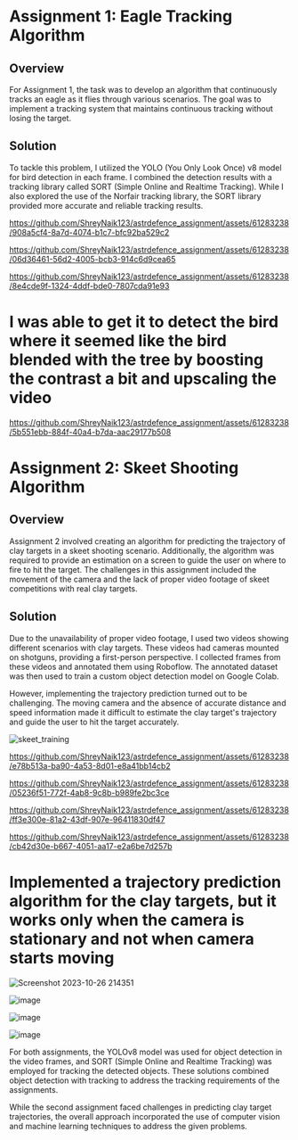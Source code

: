 # Assignment 1: Eagle Tracking Algorithm

## Overview
For Assignment 1, the task was to develop an algorithm that continuously tracks an eagle as it flies through various scenarios. The goal was to implement a tracking system that maintains continuous tracking without losing the target.

## Solution
To tackle this problem, I utilized the YOLO (You Only Look Once) v8 model for bird detection in each frame. I combined the detection results with a tracking library called SORT (Simple Online and Realtime Tracking). While I also explored the use of the Norfair tracking library, the SORT library provided more accurate and reliable tracking results.

https://github.com/ShreyNaik123/astrdefence_assignment/assets/61283238/908a5cf4-8a7d-4074-b1c7-bfc92ba529c2

https://github.com/ShreyNaik123/astrdefence_assignment/assets/61283238/06d36461-56d2-4005-bcb3-914c6d9cea65


https://github.com/ShreyNaik123/astrdefence_assignment/assets/61283238/8e4cde9f-1324-4ddf-bde0-7807cda91e93

# I was able to get it to detect the bird where it seemed like the bird blended with the tree by boosting the contrast a bit and upscaling the video

https://github.com/ShreyNaik123/astrdefence_assignment/assets/61283238/5b551ebb-884f-40a4-b7da-aac29177b508






# Assignment 2: Skeet Shooting Algorithm

## Overview
Assignment 2 involved creating an algorithm for predicting the trajectory of clay targets in a skeet shooting scenario. Additionally, the algorithm was required to provide an estimation on a screen to guide the user on where to fire to hit the target. The challenges in this assignment included the movement of the camera and the lack of proper video footage of skeet competitions with real clay targets.

## Solution
Due to the unavailability of proper video footage, I used two videos showing different scenarios with clay targets. These videos had cameras mounted on shotguns, providing a first-person perspective. I collected frames from these videos and annotated them using Roboflow. The annotated dataset was then used to train a custom object detection model on Google Colab.

However, implementing the trajectory prediction turned out to be challenging. The moving camera and the absence of accurate distance and speed information made it difficult to estimate the clay target's trajectory and guide the user to hit the target accurately.

![skeet_training](https://github.com/ShreyNaik123/astrdefence_assignment/assets/61283238/281c9ed9-6f99-4af8-bc51-432441ad05e6)



https://github.com/ShreyNaik123/astrdefence_assignment/assets/61283238/e78b513a-ba90-4a53-8d01-e8a41bb14cb2


https://github.com/ShreyNaik123/astrdefence_assignment/assets/61283238/05236f51-772f-4ab8-9c8b-b989fe2bc3ce




https://github.com/ShreyNaik123/astrdefence_assignment/assets/61283238/ff3e300e-81a2-43df-907e-96411830df47



https://github.com/ShreyNaik123/astrdefence_assignment/assets/61283238/cb42d30e-b667-4051-aa17-e2a6be7d257b

# Implemented a trajectory prediction algorithm for the clay targets, but it works only when the camera is stationary and not when camera starts moving

![Screenshot 2023-10-26 214351](https://github.com/ShreyNaik123/astrdefence_assignment/assets/61283238/44e09d3f-5e81-4c71-b416-1f482636b3bb)

![image](https://github.com/ShreyNaik123/astrdefence_assignment/assets/61283238/1e9438ad-abcd-4352-9eb2-55cbd6851bad)


![image](https://github.com/ShreyNaik123/astrdefence_assignment/assets/61283238/8d540675-1cd1-47d3-b26f-cff195d25504)

![image](https://github.com/ShreyNaik123/astrdefence_assignment/assets/61283238/f672051f-2f24-43f4-93d1-ac9fcb133c28)



For both assignments, the YOLOv8 model was used for object detection in the video frames, and SORT (Simple Online and Realtime Tracking) was employed for tracking the detected objects. These solutions combined object detection with tracking to address the tracking requirements of the assignments.

While the second assignment faced challenges in predicting clay target trajectories, the overall approach incorporated the use of computer vision and machine learning techniques to address the given problems.

